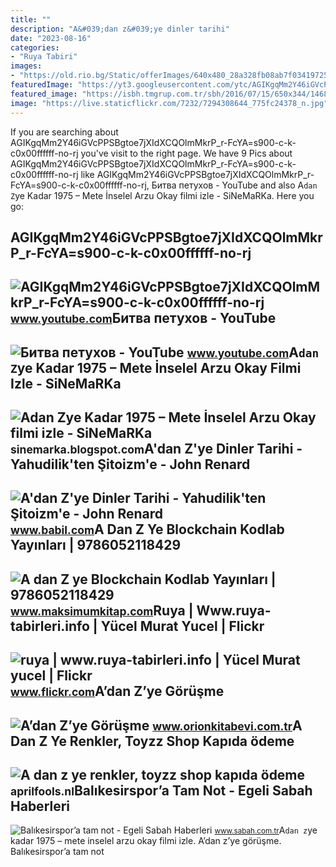 ```yaml
---
title: ""
description: "A&#039;dan z&#039;ye dinler tarihi"
date: "2023-08-16"
categories:
- "Ruya Tabiri"
images:
- "https://old.rio.bg/Static/offerImages/640x480_28a328fb08ab7f03419725a075498739.jpg"
featuredImage: "https://yt3.googleusercontent.com/ytc/AGIKgqMm2Y46iGVcPPSBgtoe7jXIdXCQOlmMkrP_r-FcYA=s900-c-k-c0x00ffffff-no-rj"
featured_image: "https://isbh.tmgrup.com.tr/sbh/2016/07/15/650x344/1468515914380.jpg?7749422953920160715020909"
image: "https://live.staticflickr.com/7232/7294308644_775fc24378_n.jpg"
---
```


If you are searching about AGIKgqMm2Y46iGVcPPSBgtoe7jXIdXCQOlmMkrP\_r-FcYA=s900-c-k-c0x00ffffff-no-rj you've visit to the right page. We have 9 Pics about AGIKgqMm2Y46iGVcPPSBgtoe7jXIdXCQOlmMkrP\_r-FcYA=s900-c-k-c0x00ffffff-no-rj like AGIKgqMm2Y46iGVcPPSBgtoe7jXIdXCQOlmMkrP\_r-FcYA=s900-c-k-c0x00ffffff-no-rj, Битва петухов - YouTube and also A`dan Z`ye Kadar 1975 – Mete İnselel Arzu Okay filmi izle - SiNeMaRKa. Here you go:

AGIKgqMm2Y46iGVcPPSBgtoe7jXIdXCQOlmMkrP\_r-FcYA=s900-c-k-c0x00ffffff-no-rj
--------------------------------------------------------------------------

 ![AGIKgqMm2Y46iGVcPPSBgtoe7jXIdXCQOlmMkrP_r-FcYA=s900-c-k-c0x00ffffff-no-rj](https://yt3.googleusercontent.com/ytc/AGIKgqMm2Y46iGVcPPSBgtoe7jXIdXCQOlmMkrP_r-FcYA=s900-c-k-c0x00ffffff-no-rj) <small>www.youtube.com</small>Битва петухов - YouTube
-----------------------

 ![Битва петухов - YouTube](https://i.ytimg.com/vi/YNi6FcyA294/maxresdefault.jpg) <small>www.youtube.com</small>A`dan Z`ye Kadar 1975 – Mete İnselel Arzu Okay Filmi Izle - SiNeMaRKa
---------------------------------------------------------------------

 ![A`dan Z`ye Kadar 1975 – Mete İnselel Arzu Okay filmi izle - SiNeMaRKa](https://1.bp.blogspot.com/-sqUE1El0E6I/XEolkTLZaqI/AAAAAAAADvk/KwHTIhFoe1Y20-bazG9pYAHIgXXyt3DUgCLcBGAs/s1600/sinemarkafilm%2B052.jpg) <small>sinemarka.blogspot.com</small>A'dan Z'ye Dinler Tarihi - Yahudilik'ten Şitoizm'e - John Renard
----------------------------------------------------------------

 ![A'dan Z'ye Dinler Tarihi - Yahudilik'ten Şitoizm'e - John Renard](https://media.babil.com/kitap/0443820_adan-zye-dinler-tarihi_56195.jpeg) <small>www.babil.com</small>A Dan Z Ye Blockchain Kodlab Yayınları | 9786052118429
------------------------------------------------------

 ![A dan Z ye Blockchain Kodlab Yayınları | 9786052118429](https://www.maksimumkitap.com/StaticFiles/SiteFiles/image/Products/237380/a-dan-z-ye-blockchain-kodlab-yayinlari_1MS1_b.jpg) <small>www.maksimumkitap.com</small>Ruya | Www.ruya-tabirleri.info | Yücel Murat Yucel | Flickr
-----------------------------------------------------------

 ![ruya | www.ruya-tabirleri.info | Yücel Murat yucel | Flickr](https://live.staticflickr.com/7232/7294308644_775fc24378_n.jpg) <small>www.flickr.com</small>A’dan Z’ye Görüşme
------------------

 ![A’dan Z’ye Görüşme](https://www.orionkitabevi.com.tr/StaticFiles/Products/774554/a-dan-z-ye-gorusme_b.jpg) <small>www.orionkitabevi.com.tr</small>A Dan Z Ye Renkler, Toyzz Shop Kapıda ödeme
-------------------------------------------

 ![A dan z ye renkler, toyzz shop kapıda ödeme](https://old.rio.bg/Static/offerImages/640x480_28a328fb08ab7f03419725a075498739.jpg) <small>aprilfools.nl</small>Balıkesirspor’a Tam Not - Egeli Sabah Haberleri
-----------------------------------------------

 ![Balıkesirspor’a tam not - Egeli Sabah Haberleri](https://isbh.tmgrup.com.tr/sbh/2016/07/15/650x344/1468515914380.jpg?7749422953920160715020909) <small>www.sabah.com.tr</small>A`dan z`ye kadar 1975 – mete i̇nselel arzu okay filmi izle. A’dan z’ye görüşme. Balıkesirspor’a tam not
